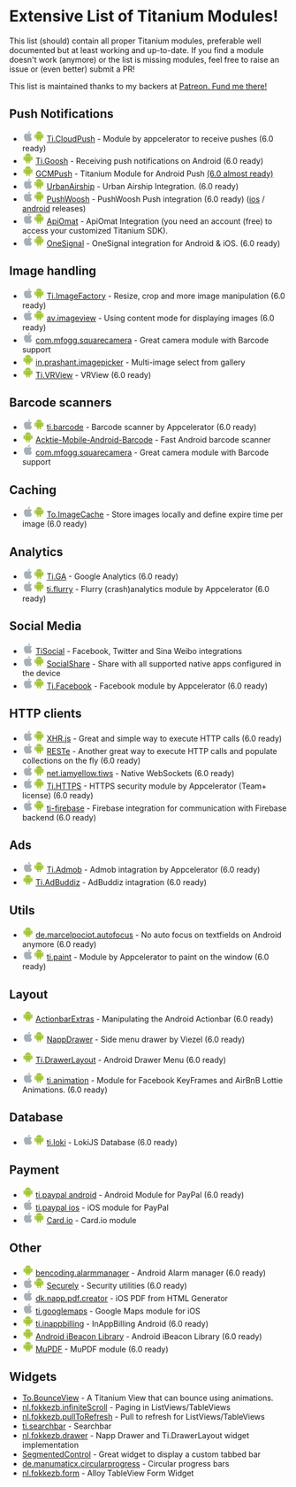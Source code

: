# Extensive List of Titanium Modules!
This list (should) contain all proper Titanium modules, preferable well documented but at least working and up-to-date. If you find a module doesn't work (anymore) or the list is missing modules, feel free to raise an issue or (even better) submit a PR!

This list is maintained thanks to my backers at [Patreon. Fund me there!](https://www.patreon.com/wraldpyk)

## Push Notifications
- <img src="/images/ios.png" width="20"><img src="/images/android.png" width="20"> [Ti.CloudPush](http://docs.appcelerator.com/platform/latest/#!/api/Modules.CloudPush) - Module by appcelerator to receive pushes (6.0 ready)
- <img src="/images/android.png" width="20"> [Ti.Goosh](https://github.com/caffeinalab/ti.goosh) - Receiving push notifications on Android (6.0 ready)
- <img src="/images/android.png" width="20"> [GCMPush](https://github.com/morinel/gcmpush) - Titanium Module for Android Push [(6.0 almost ready)](https://github.com/morinel/gcmpush/issues/54)
- <img src="/images/ios.png" width="20"><img src="/images/android.png" width="20"> [UrbanAirship](https://bintray.com/urbanairship/titanium/titanium-module#) - Urban Airship Integration. (6.0 ready)
- <img src="/images/ios.png" width="20"><img src="/images/android.png" width="20"> [PushWoosh](https://github.com/Pushwoosh/pushwoosh-appcelerator-titanium) - PushWoosh Push integration (6.0 ready) ([ios](https://github.com/Pushwoosh/pushwoosh-ios-sdk/releases) / [android](https://github.com/Pushwoosh/pushwoosh-android-sdk/releases) releases)
- <img src="/images/ios.png" width="20"><img src="/images/android.png" width="20"> [ApiOmat](https://web.apiomat.org/dashboard/sdk/index/_selLang/TITANIUM) - ApiOmat Integration (you need an account (free) to access your customized Titanium SDK).
- <img src="/images/ios.png" width="20"><img src="/images/android.png" width="20"> [OneSignal](https://github.com/williamrijksen/com.williamrijksen.onesignal) - OneSignal integration for Android & iOS. (6.0 ready)


## Image handling
- <img src="/images/ios.png" width="20"><img src="/images/android.png" width="20"> [Ti.ImageFactory](https://github.com/appcelerator-modules/ti.imagefactory) - Resize, crop and more image manipulation (6.0 ready)
- <img src="/images/ios.png" width="20"><img src="/images/android.png" width="20"> [av.imageview](https://github.com/AndreaVitale/imageview) - Using content mode for displaying images (6.0 ready)
- <img src="/images/ios.png" width="20"> [com.mfogg.squarecamera](https://github.com/mikefogg/squarecamera) - Great camera module with Barcode support
- <img src="/images/android.png" width="20"> [in.prashant.imagepicker](https://github.com/prashantsaini1/titanium-android-imagepicker) - Multi-image select from gallery 
- <img src="/images/android.png" width="20"> [Ti.VRView](https://github.com/AppWerft/Ti.VRview) - VRView (6.0 ready)

## Barcode scanners
- <img src="/images/ios.png" width="20"><img src="/images/android.png" width="20"> [ti.barcode](https://github.com/appcelerator-archive/ti.barcode) - Barcode scanner by Appcelerator (6.0 ready)
- <img src="/images/android.png" width="20"> [Acktie-Mobile-Android-Barcode](https://github.com/acktie/Acktie-Mobile-Android-Barcode) - Fast Android barcode scanner
- <img src="/images/ios.png" width="20"> [com.mfogg.squarecamera](https://github.com/mikefogg/squarecamera) - Great camera module with Barcode support

## Caching
- <img src="/images/ios.png" width="20"><img src="/images/android.png" width="20"> [To.ImageCache](https://github.com/Topener/To.ImageCache) - Store images locally and define expire time per image (6.0 ready)

## Analytics
- <img src="/images/ios.png" width="20"><img src="/images/android.png" width="20"> [Ti.GA](https://github.com/benbahrenburg/Ti.GA) - Google Analytics (6.0 ready)
- <img src="/images/ios.png" width="20"><img src="/images/android.png" width="20"> [ti.flurry](https://github.com/appcelerator-archive/ti.flurry) - Flurry (crash)analytics module by Appcelerator (6.0 ready)

## Social Media
- <img src="/images/ios.png" width="20"> [TiSocial](https://github.com/viezel/TiSocial.Framework) - Facebook, Twitter and Sina Weibo integrations
- <img src="/images/ios.png" width="20"><img src="/images/android.png" width="20"> [SocialShare](https://github.com/ricardoalcocer/socialshare) - Share with all supported native apps configured in the device
- <img src="/images/ios.png" width="20"><img src="/images/android.png" width="20"> [Ti.Facebook](http://docs.appcelerator.com/platform/latest/#!/api/Modules.Facebook) - Facebook module by Appcelerator (6.0 ready)

## HTTP clients
- <img src="/images/ios.png" width="20"><img src="/images/android.png" width="20"> [XHR.js](https://github.com/raulriera/XHR) - Great and simple way to execute HTTP calls (6.0 ready)
- <img src="/images/ios.png" width="20"><img src="/images/android.png" width="20"> [RESTe](https://github.com/jasonkneen/RESTe) - Another great way to execute HTTP calls and populate collections on the fly (6.0 ready)
- <img src="/images/ios.png" width="20"><img src="/images/android.png" width="20"> [net.iamyellow.tiws](https://github.com/omorandi/tiws) - Native WebSockets (6.0 ready)
- <img src="/images/ios.png" width="20"><img src="/images/android.png" width="20"> [Ti.HTTPS](http://docs.appcelerator.com/platform/latest/#!/api/Modules.Https) - HTTPS security module by Appcelerator (Team+ license) (6.0 ready)
- <img src="/images/ios.png" width="20"><img src="/images/android.png" width="20"> [ti-firebase](https://github.com/chrisribe/ti-firebase) - Firebase integration for communication with Firebase backend (6.0 ready)

## Ads
- <img src="/images/ios.png" width="20"><img src="/images/android.png" width="20"> [Ti.Admob](https://github.com/appcelerator-modules/ti.admob) - Admob intagration by Appcelerator (6.0 ready)
- <img src="/images/android.png" width="20"> [Ti.AdBuddiz](https://github.com/m1ga/tiadbuddiz) - AdBuddiz intagration (6.0 ready)

## Utils
- <img src="/images/android.png" width="20"> [de.marcelpociot.autofocus](https://github.com/mpociot/TiAndroidAutofocus) - No auto focus on textfields on Android anymore (6.0 ready)
- <img src="/images/ios.png" width="20"><img src="/images/android.png" width="20"> [ti.paint](https://github.com/appcelerator-archive/ti.paint) - Module by Appcelerator to paint on the window (6.0 ready)

## Layout
- <img src="/images/android.png" width="20"> [ActionbarExtras](https://github.com/ricardoalcocer/actionbarextras) - Manipulating the Android Actionbar (6.0 ready)
- <img src="/images/ios.png" width="20"><img src="/images/android.png" width="20"> [NappDrawer](https://github.com/viezel/NappDrawer) - Side menu drawer by Viezel (6.0 ready)
- <img src="/images/android.png" width="20"> [Ti.DrawerLayout](https://github.com/manumaticx/Ti.DrawerLayout) - Android Drawer Menu (6.0 ready)

- <img src="/images/ios.png" width="20"><img src="/images/android.png" width="20"> [ti.animation](https://github.com/m1ga/ti.animation) - Module for Facebook KeyFrames and AirBnB Lottie Animations. (6.0 ready)

## Database
- <img src="/images/ios.png" width="20"><img src="/images/android.png" width="20"> [ti.loki](https://github.com/ianko/ti-loki) - LokiJS Database (6.0 ready)

## Payment
- <img src="/images/android.png" width="20"> [ti.paypal android](https://github.com/AppWerft/Ti.Paypal) - Android Module for PayPal (6.0 ready)
- <img src="/images/ios.png" width="20"> [ti.paypal ios](https://github.com/hansemannn/ti.paypal) - iOS module for PayPal
- <img src="/images/ios.png" width="20"><img src="/images/android.png" width="20"> [Card.io](https://github.com/arskinner/Appcelerator-CardIO) - Card.io module

## Other

- <img src="/images/android.png" width="20"> [bencoding.alarmmanager](https://github.com/benbahrenburg/benCoding.AlarmManager) - Android Alarm manager (6.0 ready)
- <img src="/images/ios.png" width="20"><img src="/images/android.png" width="20"> [Securely](https://github.com/benbahrenburg/Securely) - Security utilities (6.0 ready)
- <img src="/images/ios.png" width="20"> [dk.napp.pdf.creator](https://github.com/viezel/NappPDFCreator) - iOS PDF from HTML Generator
- <img src="/images/ios.png" width="20"> [ti.googlemaps](https://github.com/hansemannn/ti.googlemaps) - Google Maps module for iOS
- <img src="/images/android.png" width="20"> [ti.inappbilling](https://github.com/appcelerator-archive/ti.inappbilling) - InAppBilling Android (6.0 ready)
- <img src="/images/android.png" width="20"> [Android iBeacon Library](https://github.com/jamesfalkner/liferay-android-beacons) - Android iBeacon Library (6.0 ready)
- <img src="/images/android.png" width="20"> [MuPDF](https://github.com/manojdcoder/titanium-mupdf) - MuPDF module (6.0 ready)

## Widgets
- [To.BounceView](https://github.com/Topener/To.BounceView) - A Titanium View that can bounce using animations.
- [nl.fokkezb.infiniteScroll](https://github.com/Topener/nl.fokkezb.infiniteScroll) - Paging in ListViews/TableViews
- [nl.fokkezb.pullToRefresh](https://github.com/Topener/nl.fokkezb.pullToRefresh) - Pull to refresh for ListViews/TableViews
- [ti.searchbar](https://github.com/caffeinalab/ti.searchbar) - Searchbar
- [nl.fokkezb.drawer](https://github.com/FokkeZB/nl.fokkezb.drawer) - Napp Drawer and Ti.DrawerLayout widget implementation
- [SegmentedControl](https://github.com/skypanther/SegmentedControl) - Great widget to display a custom tabbed bar
- [de.manumaticx.circularprogress](https://github.com/manumaticx/circularprogress) - Circular progress bars
- [nl.fokkezb.form](https://github.com/FokkeZB/nl.fokkezb.form) - Alloy TableView Form Widget
